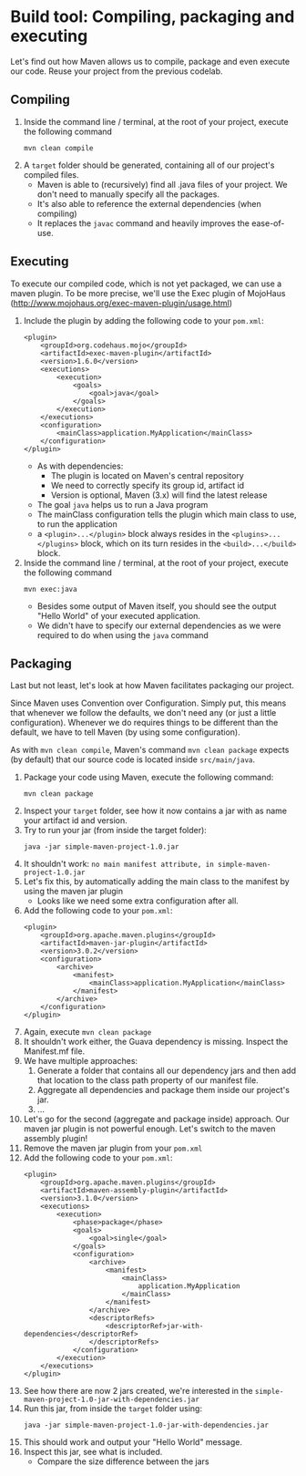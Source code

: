 # Build tool: Compiling, packaging and executing

Let's find out how Maven allows us to compile, package and even execute our code.
Reuse your project from the previous codelab.

## Compiling

1. Inside the command line / terminal, at the root of your project, execute the following command
    ```
    mvn clean compile
    ```
2. A `target` folder should be generated, containing all of our project's compiled files.
    - Maven is able to (recursively) find all .java files of your project. We don't need to manually specify all the packages.
    - It's also able to reference the external dependencies (when compiling)
    - It replaces the ``javac`` command and heavily improves the ease-of-use.
    
## Executing

To execute our compiled code, which is not yet packaged, we can use a maven plugin.
To be more precise, we'll use the Exec plugin of MojoHaus (http://www.mojohaus.org/exec-maven-plugin/usage.html)

1. Include the plugin by adding the following code to your `pom.xml`:
    ``` 
    <plugin>
        <groupId>org.codehaus.mojo</groupId>
        <artifactId>exec-maven-plugin</artifactId>
        <version>1.6.0</version>
        <executions>
            <execution>
                <goals>
                    <goal>java</goal>
                </goals>
            </execution>
        </executions>
        <configuration>
            <mainClass>application.MyApplication</mainClass>
        </configuration>
    </plugin>
    ```
    - As with dependencies: 
        - The plugin is located on Maven's central repository
        - We need to correctly specify its group id, artifact id
        - Version is optional, Maven (3.x) will find the latest release
    - The goal `java` helps us to run a Java program
    - The mainClass configuration tells the plugin which main class to use, to run the application
    - a `<plugin>...</plugin>` block always resides in the `<plugins>...</plugins>` block, 
    which on its turn resides in the `<build>...</build>` block.
2. Inside the command line / terminal, at the root of your project, execute the following command
   ```
   mvn exec:java
   ```
   - Besides some output of Maven itself, you should see the output "Hello World" of your executed application.
   - We didn't have to specify our external dependencies as we were required to do when using the `java` command
   
## Packaging

Last but not least, let's look at how Maven facilitates packaging our project.

Since Maven uses Convention over Configuration.
Simply put, this means that whenever we follow the defaults, we don't need any (or just a little configuration).
Whenever we do requires things to be different than the default, we have to tell Maven (by using some configuration).

As with `mvn clean compile`, Maven's command `mvn clean package` expects (by default) 
that our source code is located inside `src/main/java`.

1. Package your code using Maven, execute the following command:
    ```
    mvn clean package
    ```
2. Inspect your `target` folder, see how it now contains a jar with as name your artifact id and version.
3. Try to run your jar (from inside the target folder):
    ```
    java -jar simple-maven-project-1.0.jar
    ```
4. It shouldn't work: `no main manifest attribute, in simple-maven-project-1.0.jar`
5. Let's fix this, by automatically adding the main class to the manifest by using the maven jar plugin
    - Looks like we need some extra configuration after all.
6. Add the following code to your `pom.xml`:
    ```
    <plugin>
        <groupId>org.apache.maven.plugins</groupId>
        <artifactId>maven-jar-plugin</artifactId>
        <version>3.0.2</version>
        <configuration>
            <archive>
                <manifest>
                    <mainClass>application.MyApplication</mainClass>
                </manifest>
            </archive>
        </configuration>
    </plugin>
    ```
7. Again, execute `mvn clean package`
8. It shouldn't work either, the Guava dependency is missing. Inspect the Manifest.mf file.
9. We have multiple approaches: 
    1. Generate a folder that contains all our dependency jars and then add that location to the class path property of our manifest file.
    2. Aggregate all dependencies and package them inside our project's jar.
    3. ...
10. Let's go for the second (aggregate and package inside) approach. Our maven jar plugin is not powerful enough. 
Let's switch to the maven assembly plugin!
11. Remove the maven jar plugin from your `pom.xml`
12. Add the following code to your `pom.xml`:
    ```
    <plugin>
        <groupId>org.apache.maven.plugins</groupId>
        <artifactId>maven-assembly-plugin</artifactId>
        <version>3.1.0</version>
        <executions>
            <execution>
                <phase>package</phase>
                <goals>
                    <goal>single</goal>
                </goals>
                <configuration>
                    <archive>
                        <manifest>
                            <mainClass>
                                application.MyApplication
                            </mainClass>
                        </manifest>
                    </archive>
                    <descriptorRefs>
                        <descriptorRef>jar-with-dependencies</descriptorRef>
                    </descriptorRefs>
                </configuration>
            </execution>
        </executions>
    </plugin>
    ```
13. See how there are now 2 jars created, we're interested in the `simple-maven-project-1.0-jar-with-dependencies.jar`
14. Run this jar, from inside the `target` folder using:
    ```
    java -jar simple-maven-project-1.0-jar-with-dependencies.jar
    ```
15. This should work and output your "Hello World" message.
16. Inspect this jar, see what is included.
    - Compare the size difference between the jars
   